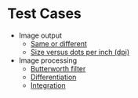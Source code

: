 # Test Cases

* Image output
  * [Same or different](img_same_diff/README.md)
  * [Size versus dots per inch (dpi)](dpi_size/README.md)
* Image processing
  * [Butterworth filter](butterworth/README.md)
  * [Differentiation](differentiation/README.md)
  * [Integration](integration/README.md)
